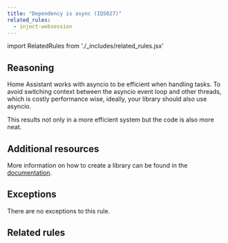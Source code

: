 ```yaml
---
title: "Dependency is async (IQS027)"
related_rules:
  - inject-websession
---
```

import RelatedRules from './_includes/related_rules.jsx'

## Reasoning

Home Assistant works with asyncio to be efficient when handling tasks.
To avoid switching context between the asyncio event loop and other threads, which is costly performance wise, ideally, your library should also use asyncio.

This results not only in a more efficient system but the code is also more neat.

## Additional resources

More information on how to create a library can be found in the [documentation](../../../api_lib_index).

## Exceptions

There are no exceptions to this rule.

## Related rules

<RelatedRules relatedRules={frontMatter.related_rules}></RelatedRules>